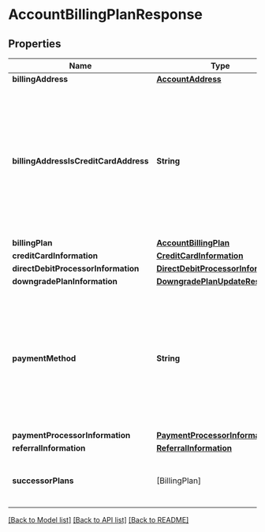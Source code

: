 # AccountBillingPlanResponse

## Properties
Name | Type | Description | Notes
------------ | ------------- | ------------- | -------------
**billingAddress** | [**AccountAddress**](AccountAddress.md) |  | [optional] 
**billingAddressIsCreditCardAddress** | **String** | When set to **true**, the credit card address information is the same as that returned as the billing address. If false, then the billing address is considered a billing contact address, and the credit card address can be different. | [optional] 
**billingPlan** | [**AccountBillingPlan**](AccountBillingPlan.md) |  | [optional] 
**creditCardInformation** | [**CreditCardInformation**](CreditCardInformation.md) |  | [optional] 
**directDebitProcessorInformation** | [**DirectDebitProcessorInformation**](DirectDebitProcessorInformation.md) |  | [optional] 
**downgradePlanInformation** | [**DowngradePlanUpdateResponse**](DowngradePlanUpdateResponse.md) |  | [optional] 
**paymentMethod** | **String** | The payment method used for the billing plan. Valid values are:  - &#x60;NotSupported&#x60; - &#x60;CreditCard&#x60; - &#x60;PurchaseOrder&#x60; - &#x60;Premium&#x60; - &#x60;Freemium&#x60; - &#x60;FreeTrial&#x60; - &#x60;AppStore&#x60; - &#x60;DigitalExternal&#x60; - &#x60;DirectDebit&#x60; | [optional] 
**paymentProcessorInformation** | [**PaymentProcessorInformation**](PaymentProcessorInformation.md) |  | [optional] 
**referralInformation** | [**ReferralInformation**](ReferralInformation.md) |  | [optional] 
**successorPlans** | [BillingPlan] | A list of billing plans that the current billing plan can be rolled into. | [optional] 

[[Back to Model list]](../README.md#documentation-for-models) [[Back to API list]](../README.md#documentation-for-api-endpoints) [[Back to README]](../README.md)


